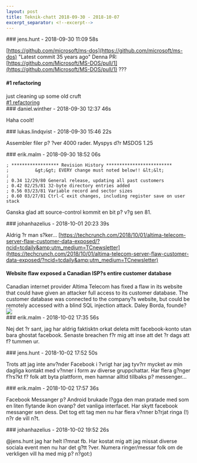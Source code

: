 ```yaml
---
layout: post
title: Teknik-chatt 2018-09-30 - 2018-10-07
excerpt_separator: <!--excerpt-->
---
```

<section class="message" markdown="1">
### jens.hunt - 2018-09-30 11:09 58s

[https://github.com/microsoft/ms-dos](https://github.com/microsoft/ms-dos)
"Latest commit 35 years ago" 
Denna PR: [https://github.com/Microsoft/MS-DOS/pull/1](https://github.com/Microsoft/MS-DOS/pull/1) ???

<div class="attachment"><h4>#1 refactoring</h4><div class="text">just cleaning up some old cruft</div>
<a href="https://github.com/Microsoft/MS-DOS/pull/1">#1 refactoring</a></div>
    
</section>
<section class="message" markdown="1">
### daniel.winther - 2018-09-30 12:37 46s

Haha coolt!
</section>
<section class="message" markdown="1">
### lukas.lindqvist - 2018-09-30 15:46 22s

Assembler filer p? ?ver 4000 rader. Myspys d?r MSDOS 1.25
</section>
<section class="message" markdown="1">
### erik.malm - 2018-09-30 18:52 06s

```
; ****************** Revision History *************************
;          &gt;&gt; EVERY change must noted below!! &lt;&lt;
;
; 0.34 12/29/80 General release, updating all past customers
; 0.42 02/25/81 32-byte directory entries added
; 0.56 03/23/81 Variable record and sector sizes
; 0.60 03/27/81 Ctrl-C exit changes, including register save on user stack
```
Ganska glad att source-control kommit en bit p? v?g sen 81.
</section>
<section class="message" markdown="1">
### johanhazelius - 2018-10-01 20:23 39s

Aldrig ?r man s?ker... 
[https://techcrunch.com/2018/10/01/altima-telecom-server-flaw-customer-data-exposed/?ncid=tcdaily&amp;utm_medium=TCnewsletter](https://techcrunch.com/2018/10/01/altima-telecom-server-flaw-customer-data-exposed/?ncid=tcdaily&amp;utm_medium=TCnewsletter)

<div class="attachment"><h4>Website flaw exposed a Canadian ISP?s entire customer database</h4><div class="text">Canadian internet provider Altima Telecom has fixed a flaw in its website that could have given an attacker full access to its customer database. The customer database was connected to the company?s website, but could be remotely accessed with a blind SQL injection attack. Daley Borda, founde?</div>
<a href="https://techcrunch.com/2018/10/01/altima-telecom-server-flaw-customer-data-exposed/?ncid=tcdaily&amp;utm_medium=TCnewsletter"><img src="https://techcrunch.com/wp-content/uploads/2018/10/gettyimages-4878672681.jpg?w=618" fallback="Website flaw exposed a Canadian ISP?s entire customer database"/></a></div>
    
</section>
<section class="message" markdown="1">
### erik.malm - 2018-10-02 17:35 56s

Nej det ?r sant, jag har aldrig faktisktn orkat deleta mitt facebook-konto utan bara ghostat facebook. Senaste breachen f?r mig att inse att det ?r dags att f? tummen ur.
</section>
<section class="message" markdown="1">
### jens.hunt - 2018-10-02 17:52 50s

Trots att jag inte anv?nder Facebook i ?vrigt har jag tyv?rr mycket av min dagliga kontakt med v?nner i form av diverse gruppchattar. Har flera g?nger f?rs?kt f? folk att byta plattform,  men hamnar alltid tillbaks p? messenger...
</section>
<section class="message" markdown="1">
### erik.malm - 2018-10-02 17:57 36s

Facebook Messanger p? Android brukade l?gga den man pratade med som en liten flytande ikon ovanp? det vanliga interfacet. Har skytt facebook messanger sen dess.
Det tog ett tag men nu har flera v?nner b?rjat ringa  (!) n?r de vill n?t.
</section>
<section class="message" markdown="1">
### johanhazelius - 2018-10-02 19:52 26s

@jens.hunt jag har helt l?mnat fb. Har kostat mig att jag missat diverse sociala event men nu har det g?tt ?ver. Numera ringer/messar folk om de verkligen vill ha med mig p? n?got:)

<!--excerpt-->
</section>